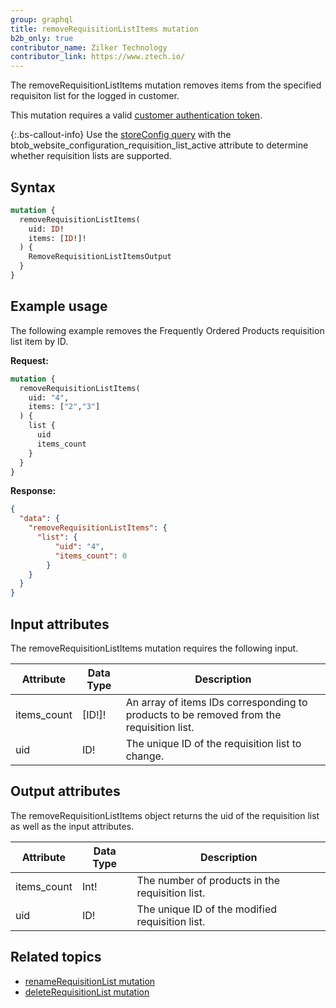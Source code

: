 ```yaml
---
group: graphql
title: removeRequisitionListItems mutation
b2b_only: true
contributor_name: Zilker Technology
contributor_link: https://www.ztech.io/
---
```

The removeRequisitionListItems mutation removes items from the specified requisiton list for the logged in customer.

This mutation requires a valid [customer authentication token]({{page.baseurl}}/graphql/mutations/generate-customer-token.html).

{:.bs-callout-info}
Use the [storeConfig query]({{page.baseurl}}/graphql/queries/store-config.html) with the btob_website_configuration_requisition_list_active attribute to determine whether requisition lists are supported.

## Syntax
```graphql
mutation {
  removeRequisitionListItems(
    uid: ID!
    items: [ID!]!
  ) {
    RemoveRequisitionListItemsOutput
  }
}
```
## Example usage

The following example removes the Frequently Ordered Products requisition list item by ID.

**Request:**
``` graphql
mutation {
  removeRequisitionListItems(
    uid: "4",
    items: ["2","3"]
  ) {
    list {
      uid
      items_count
    }
  }
}
```
**Response:**
``` json
{
  "data": {
    "removeRequisitionListItems": {
      "list": {
          "uid": "4",
          "items_count": 0
        }
    }
  }
}
```

## Input attributes

The removeRequisitionListItems mutation requires the following input.

Attribute |  Data Type | Description
--- | --- | ---
items_count | [ID!]! | An array of items IDs corresponding to products to be removed from the requisition list.
uid| ID! | The unique ID of the requisition list to change.

## Output attributes

The removeRequisitionListItems object returns the uid of the requisition list as well as the input attributes.

Attribute |  Data Type | Description
--- | --- | ---
items_count | Int! | The number of products in the requisition list.
uid | ID! | The unique ID of the modified requisition list.

## Related topics

*  [renameRequisitionList mutation]({{page.baseurl}}/graphql/mutations/rename-requisition-list.html)
*  [deleteRequisitionList mutation]({{page.baseurl}}/graphql/mutations/delete-requisition-list.html)